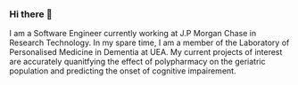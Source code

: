 ### Hi there 👋
I am a Software Engineer currently working at J.P Morgan Chase in Research Technology. In my spare time, I am a member of the Laboratory of Personalised Medicine in Dementia at UEA. My current projects of interest are accurately quanitfying the effect of polypharmacy on the geriatric population and predicting the onset of cognitive impairement. 
